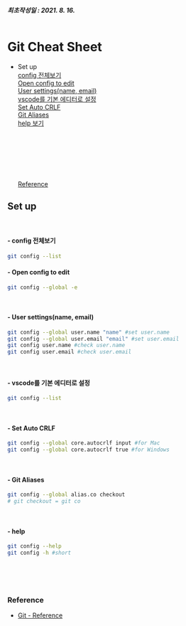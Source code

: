 ##### 최초작성일 : 2021. 8. 16.<br><br>
# Git Cheat Sheet
- Set up  
[config 전체보기](#--config-전체보기)  
[Open config to edit](#--open-config-to-edit)  
[User settings(name, email)](#--user-settingsname-email)  
[vscode를 기본 에디터로 설정](#--vscode를-기본-에디터로-설정)  
[Set Auto CRLF](#--set-auto-crlf)  
[Git Aliases](#--git-aliases)  
[help 보기](#--help)  
[]()  
[]()  
[]()  
[]()  
[]()  
[]()  
[]()  
[Reference](#reference)  

## **Set up**

<br>

#### - config 전체보기
```bash
git config --list
```

#### - Open config to edit
```bash
git config --global -e
```
<br>

#### - User settings(name, email)
```bash
git config --global user.name "name" #set user.name
git config --global user.email "email" #set user.email
git config user.name #check user.name
git config user.email #check user.email
```
<br>

#### - vscode를 기본 에디터로 설정
```bash
git config --list
```
<br>


#### - Set Auto CRLF
```bash
git config --global core.autocrlf input #for Mac
git config --global core.autocrlf true #for Windows
```
<br>

#### - Git Aliases
```bash
git config --global alias.co checkout
# git checkout = git co
```
<br>

#### - help
```bash
git config --help
git config -h #short
```
<br>



<br>
<br>

### **Reference**
- [Git - Reference](https://git-scm.com/docs)
